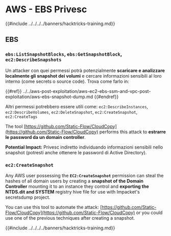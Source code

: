 # AWS - EBS Privesc

{{#include ../../../../banners/hacktricks-training.md}}

## EBS

### `ebs:ListSnapshotBlocks`, `ebs:GetSnapshotBlock`, `ec2:DescribeSnapshots`

Un attacker con quei permessi potrà potenzialmente **scaricare e analizzare localmente gli snapshot dei volumi** e cercare informazioni sensibili al loro interno (come secrets o source code). Trova come farlo in:

{{#ref}}
../../aws-post-exploitation/aws-ec2-ebs-ssm-and-vpc-post-exploitation/aws-ebs-snapshot-dump.md
{{#endref}}

Altri permessi potrebbero essere utili come: `ec2:DescribeInstances`, `ec2:DescribeVolumes`, `ec2:DeleteSnapshot`, `ec2:CreateSnapshot`, `ec2:CreateTags`

The tool [https://github.com/Static-Flow/CloudCopy](https://github.com/Static-Flow/CloudCopy) performs this attack to **estrarre le password da un domain controller**.

**Potential Impact:** Privesc indiretto individuando informazioni sensibili nello snapshot (potresti anche ottenere le password di Active Directory).

### **`ec2:CreateSnapshot`**

Any AWS user possessing the **`EC2:CreateSnapshot`** permission can steal the hashes of all domain users by creating a **snapshot of the Domain Controller** mounting it to an instance they control and **exporting the NTDS.dit and SYSTEM** registry hive file for use with Impacket's secretsdump project.

You can use this tool to automate the attack: [https://github.com/Static-Flow/CloudCopy](https://github.com/Static-Flow/CloudCopy) or you could use one of the previous techniques after creating a snapshot.

{{#include ../../../../banners/hacktricks-training.md}}
